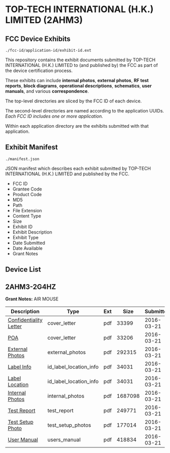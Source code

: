 # TOP-TECH INTERNATIONAL (H.K.) LIMITED (2AHM3)
## FCC Device Exhibits

```
./fcc-id/application-id/exhibit-id.ext
```

This repository contains the exhibit documents submitted by TOP-TECH INTERNATIONAL (H.K.) LIMITED to (and published by) the FCC as part of the device certification process.

These exhibits can include **internal photos**, **external photos**, **RF test reports**, **block diagrams**, **operational descriptions**, **schematics**, **user manuals**, and various **correspondence**.

The top-level directories are sliced by the FCC ID of each device.

The second-level directories are named according to the application UUIDs. *Each FCC ID includes one or more application.*

Within each application directory are the exhibits submitted with that application. 

## Exhibit Manifest

```
./manifest.json
```

JSON manifest which describes each exhibit submitted by TOP-TECH INTERNATIONAL (H.K.) LIMITED and published by the FCC.

- FCC ID
- Grantee Code
- Product Code
- MD5
- Path
- File Extension
- Content Type
- Size
- Exhibit ID
- Exhibit Description
- Exhibit Type
- Date Submitted
- Date Available
- Grant Notes

## Device List
## 2AHM3-2G4HZ
**Grant Notes:** AIR MOUSE

| Description | Type | Ext | Size | Submitted | Available |
| ----------- | ---- | --- | ---- | --------- | --------- |
| [Confidentiality Letter](2AHM3-2G4HZ/c472def3a95fc3821963dc17ecaf66cc/2936713.pdf) | cover_letter | pdf | 33399 | 2016-03-21 | 2016-03-21 |
| [POA](2AHM3-2G4HZ/c472def3a95fc3821963dc17ecaf66cc/2936714.pdf) | cover_letter | pdf | 33206 | 2016-03-21 | 2016-03-21 |
| [External Photos](2AHM3-2G4HZ/c472def3a95fc3821963dc17ecaf66cc/2936709.pdf) | external_photos | pdf | 292315 | 2016-03-21 | 2016-03-21 |
| [Label Info](2AHM3-2G4HZ/c472def3a95fc3821963dc17ecaf66cc/2936711.pdf) | id_label_location_info | pdf | 34031 | 2016-03-21 | 2016-03-21 |
| [Label Location](2AHM3-2G4HZ/c472def3a95fc3821963dc17ecaf66cc/2936711.pdf) | id_label_location_info | pdf | 34031 | 2016-03-21 | 2016-03-21 |
| [Internal Photos](2AHM3-2G4HZ/c472def3a95fc3821963dc17ecaf66cc/2936710.pdf) | internal_photos | pdf | 1687098 | 2016-03-21 | 2016-03-21 |
| [Test Report](2AHM3-2G4HZ/c472def3a95fc3821963dc17ecaf66cc/2936715.pdf) | test_report | pdf | 249771 | 2016-03-21 | 2016-03-21 |
| [Test Setup Photo](2AHM3-2G4HZ/c472def3a95fc3821963dc17ecaf66cc/2936716.pdf) | test_setup_photos | pdf | 177014 | 2016-03-21 | 2016-03-21 |
| [User Manual](2AHM3-2G4HZ/c472def3a95fc3821963dc17ecaf66cc/2936717.pdf) | users_manual | pdf | 418834 | 2016-03-21 | 2016-03-21 |

